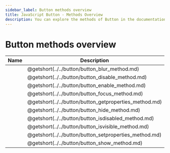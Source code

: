 ```yaml
---
sidebar_label: Button methods overview
title: JavaScript Button - Methods Overview 
description: You can explore the methods of Button in the documentation of the DHTMLX JavaScript UI library. Browse developer guides and API reference, try out code examples and live demos, and download a free 30-day evaluation version of DHTMLX Suite 7.
---
```


# Button methods overview

| Name                                               | Description                                               |
| :------------------------------------------------- | --------------------------------------------------------- |
| [](../../button/button_blur_method.md)          | @getshort(../../button/button_blur_method.md)          |
| [](../../button/button_disable_method.md)       | @getshort(../../button/button_disable_method.md)       |
| [](../../button/button_enable_method.md)        | @getshort(../../button/button_enable_method.md)        |
| [](../../button/button_focus_method.md)         | @getshort(../../button/button_focus_method.md)         |
| [](../../button/button_getproperties_method.md) | @getshort(../../button/button_getproperties_method.md) |
| [](../../button/button_hide_method.md)          | @getshort(../../button/button_hide_method.md)          |
| [](../../button/button_isdisabled_method.md)    | @getshort(../../button/button_isdisabled_method.md)    |
| [](../../button/button_isvisible_method.md)     | @getshort(../../button/button_isvisible_method.md)     |
| [](../../button/button_setproperties_method.md) | @getshort(../../button/button_setproperties_method.md) |
| [](../../button/button_show_method.md)          | @getshort(../../button/button_show_method.md)          |

